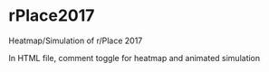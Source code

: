# rPlace2017
Heatmap/Simulation of r/Place 2017

In HTML file, comment toggle for heatmap and animated simulation

